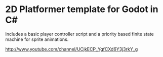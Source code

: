 # 2D Platformer template for Godot in C#
Includes a basic player controller script and a priority based finite state machine for sprite animations.

http://www.youtube.com/channel/UCjkECP_YgfCXd6Y3j3rkY_g